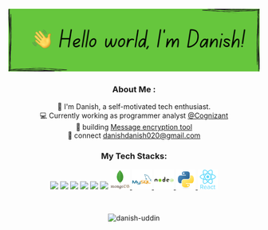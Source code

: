 
<!---
<h3 align="center">
<img src="https://e7.pngegg.com/pngimages/919/74/png-clipart-green-land-illustration-cartoon-meander-prairie-road-road-construction-computer-wallpaper.png" alt="stacks"/>
</h3>
--->
![](Helloworld101.png)

<h3 align="center">About Me :</h3>  
 <p align="center">
 👋  I'm Danish, a self-motivated tech enthusiast.
<br> 💻 Currently working as programmer analyst <a href="./">@Cognizant</a>
<br>🌱 building <a href="/#">Message encryption tool</a>
<br>💬 connect <a href="/#">danishdanish020@gmail.com</a>
 </p>


<h3 align="center">
My Tech Stacks:
</h3>

<p align="center"> 

<img src="https://img.shields.io/badge/C%2B%2B-00599C?style=for-the-badge&logo=c%2B%2B&logoColor=white">
<img src="https://img.shields.io/badge/Python-14354C?style=for-the-badge&logo=python&logoColor=white">
<img src="https://img.shields.io/badge/Java-ED8B00?style=for-the-badge&logo=java&logoColor=white">
<img src="https://img.shields.io/badge/HTML5-E34F26?style=for-the-badge&logo=html5&logoColor=white">
<img src="https://img.shields.io/badge/CSS-239120?&style=for-the-badge&logo=css3&logoColor=white">
<img src="https://img.shields.io/badge/JavaScript-F7DF1E?style=for-the-badge&logo=javascript&logoColor=black">
 <a href="https://www.mongodb.com/" target="_blank" rel="noreferrer"> <img src="https://raw.githubusercontent.com/devicons/devicon/master/icons/mongodb/mongodb-original-wordmark.svg" alt="mongodb" width="40" height="40"/> </a> <a href="https://www.mysql.com/" target="_blank" rel="noreferrer"> <img src="https://raw.githubusercontent.com/devicons/devicon/master/icons/mysql/mysql-original-wordmark.svg" alt="mysql" width="40" height="40"/> </a> <a href="https://nodejs.org" target="_blank" rel="noreferrer"> <img src="https://raw.githubusercontent.com/devicons/devicon/master/icons/nodejs/nodejs-original-wordmark.svg" alt="nodejs" width="40" height="40"/> </a> <a href="https://www.python.org" target="_blank" rel="noreferrer"> <img src="https://raw.githubusercontent.com/devicons/devicon/master/icons/python/python-original.svg" alt="python" width="40" height="40"/> </a> <a href="https://reactjs.org/" target="_blank" rel="noreferrer"> <img src="https://raw.githubusercontent.com/devicons/devicon/master/icons/react/react-original-wordmark.svg" alt="react" width="40" height="40"/> </a> </p>
    
<br/>
    <p align="center"><img align="center" src="https://github-readme-streak-stats.herokuapp.com/?user=danish-uddin&" alt="danish-uddin" /></p>
    

<!---
Danish-uddin/Danish-uddin is a ✨ special ✨ repository because its `README.md` (this file) appears on your GitHub profile.
You can click the Preview link to take a look at your changes.
--->
